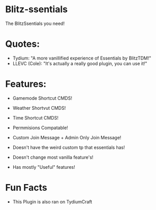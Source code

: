 # Blitz-ssentials
The BlitzSsentials you need!

# Quotes:
- Tydium: "A more vanillified experience of Essentials by BlitzTDM!"
- LLEVC (Cole): "It's actually a really good plugin, you can use it!"

# Features:
- Gamemode Shortcut CMDS!
- Weather Shortvut CMDS!
- Time Shortcut CMDS!
- Permmisions Compatable!
- Custom Join Message + Admin Only Join Message!

- Doesn't have the weird custom tp that essentials has!
- Doesn't change most vanilla feature's!
- Has mostly "Useful" features!

# Fun Facts
- This Plugin is also ran on TydiumCraft
